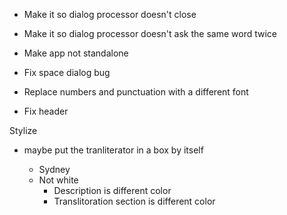 - Make it so dialog processor doesn't close

- Make it so dialog processor doesn't ask the same word twice

- Make app not standalone

- Fix space dialog bug

- Replace numbers and punctuation with a different font

- Fix header

Stylize
- maybe put the tranliterator in a box by itself

    - Sydney
    - Not white
        - Description is different color
        - Translitoration section is different color